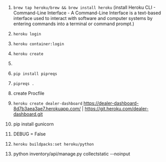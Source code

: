 1. `brew tap heroku/brew && brew install heroku` (install Heroku CLI - Command-Line Interface - A Command-Line Interface is a text-based interface used to interact with software and computer systems by entering commands into a terminal or command prompt.)
2. `heroku login`
3. `heroku container:login`
4. `heroku create`
5. 


1. `pip install pipreqs`
2. `pipreqs .`
3. create Procfile
4. `heroku create dealer-dashboard`
https://dealer-dashboard-8d7b3aea3ae7.herokuapp.com/ | https://git.heroku.com/dealer-dashboard.git
5. pip install gunicorn
6. DEBUG = False
7. `heroku buildpacks:set heroku/python`
8. python inventory/api/manage.py collectstatic --noinput

